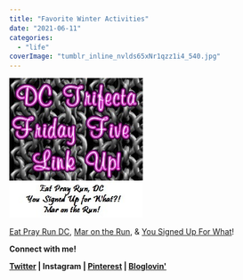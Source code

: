 ```yaml
---
title: "Favorite Winter Activities"
date: "2021-06-11"
categories: 
  - "life"
coverImage: "tumblr_inline_nvlds65xNr1qzz1i4_540.jpg"
---
```


  

  

![image](images/tumblr_inline_nvlds65xNr1qzz1i4_540.jpg)

  

[Eat Pray Run DC](http://eatprayrundc.com/), [Mar on the Run](http://marontherun.com/), & [You Signed Up For What](http://www.yousignedupforwhat.com/)! 

  

**Connect with me!**

 **[Twitter](http://twitter.com/kaleighcodes) | Instagram | [Pinterest](https://www.pinterest.com/kleach/) | [Bloglovin'](https://www.bloglovin.com/blogs/fittea-14492845)**
